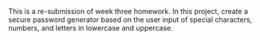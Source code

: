 This is a re-submission of week three homework. In this project, create a secure password generator based on the user input of special characters, numbers, and letters in lowercase and uppercase. 
